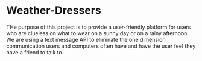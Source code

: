 # Weather-Dressers

THe purpose of this project is to provide a user-friendly platform for users who are clueless on what to wear on a sunny day or on a rainy afternoon. We are using a text message API to eliminate the one dimension communication users and computers often have and have the user feel they have a friend to talk to. 